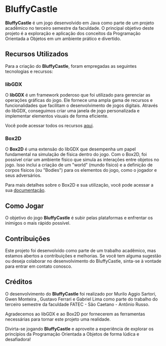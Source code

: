# BluffyCastle
**BluffyCastle** é um jogo desenvolvido em Java como parte de um projeto acadêmico no terceiro semestre da faculdade. O principal objetivo deste projeto é a exploração e aplicação dos conceitos da Programação Orientada a Objetos em um ambiente prático e divertido.

## Recursos Utilizados
Para a criação do **BluffyCastle**, foram empregadas as seguintes tecnologias e recursos:

### libGDX
O **libGDX** é um framework poderoso que foi utilizado para gerenciar as operações gráficas do jogo. Ele fornece uma ampla gama de recursos e funcionalidades que facilitam o desenvolvimento de jogos digitais. Através do libGDX, conseguimos criar uma janela de jogo personalizada e implementar elementos visuais de forma eficiente.

Você pode acessar todos os recursos [aqui](https://libgdx.com/dev/).

### Box2D
O **Box2D** é uma extensão do libGDX que desempenha um papel fundamental na simulação de física dentro do jogo. Com o Box2D, foi possível criar um ambiente físico que simula as interações entre objetos no jogo. Isso inclui a criação de um "world" (mundo físico) e a definição de corpos físicos (ou "Bodies") para os elementos do jogo, como o jogador e seus adversários.

Para mais detalhes sobre o Box2D e sua utilização, você pode acessar a sua [documentação](https://libgdx.com/wiki/extensions/physics/box2d).

## Como Jogar

O objetivo do jogo **BluffyCastle** é subir pelas plataformas e enfrentar os inimigos o mais rápido possível.

## Contribuições
Este projeto foi desenvolvido como parte de um trabalho acadêmico, mas estamos abertos a contribuições e melhorias. Se você tem alguma sugestão ou deseja colaborar no desenvolvimento do BluffyCastle, sinta-se à vontade para entrar em contato conosco.

## Créditos
O desenvolvimento do **BluffyCastle** foi realizado por Murilo Aggio Sartori, Gwen Monteira , Gustavo Ferrari e Gabriel Lima como parte do trabalho do terceiro semestre da faculdade FATEC - São Caetano - Antônio Russo.

Agradecemos ao libGDX e ao Box2D por fornecerem as ferramentas necessárias para tornar este projeto uma realidade.

Divirta-se jogando **BluffyCastle** e aproveite a experiência de explorar os princípios da Programação Orientada a Objetos de forma lúdica e desafiadora!